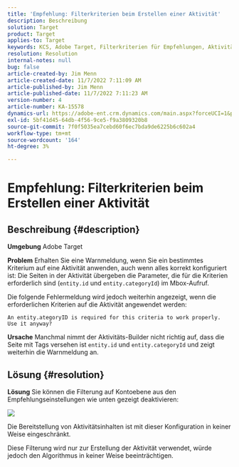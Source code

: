 ```yaml
---
title: 'Empfehlung: Filterkriterien beim Erstellen einer Aktivität'
description: Beschreibung
solution: Target
product: Target
applies-to: Target
keywords: KCS, Adobe Target, Filterkriterien für Empfehlungen, Aktivität erstellen, Aktivitäts-URL, Entität, categoryID, entity.id, entity.categoryId
resolution: Resolution
internal-notes: null
bug: false
article-created-by: Jim Menn
article-created-date: 11/7/2022 7:11:09 AM
article-published-by: Jim Menn
article-published-date: 11/7/2022 7:11:23 AM
version-number: 4
article-number: KA-15578
dynamics-url: https://adobe-ent.crm.dynamics.com/main.aspx?forceUCI=1&pagetype=entityrecord&etn=knowledgearticle&id=f069e259-6b5e-ed11-9561-6045bd0065f9
exl-id: 5bf41d45-64db-4f56-9ce5-f9a3809320b8
source-git-commit: 7f0f5035ea7cebd60f6ec7bda9de6225b6c602a4
workflow-type: tm+mt
source-wordcount: '164'
ht-degree: 3%

---
```


# Empfehlung: Filterkriterien beim Erstellen einer Aktivität

## Beschreibung {#description}


<b>Umgebung</b>
Adobe Target

<b>Problem</b>
Erhalten Sie eine Warnmeldung, wenn Sie ein bestimmtes Kriterium auf eine Aktivität anwenden, auch wenn alles korrekt konfiguriert ist: Die Seiten in der Aktivität übergeben die Parameter, die für die Kriterien erforderlich sind (`entity.id` und `entity.categoryId`) im Mbox-Aufruf.

Die folgende Fehlermeldung wird jedoch weiterhin angezeigt, wenn die erforderlichen Kriterien auf die Aktivität angewendet werden:


```
An entity.ategoryID is required for this criteria to work properly. Use it anyway?
```


<b>Ursache</b>
Manchmal nimmt der Aktivitäts-Builder nicht richtig auf, dass die Seite mit Tags versehen ist `entity.id` und `entity.categoryId` und zeigt weiterhin die Warnmeldung an.




## Lösung {#resolution}


<b>Lösung</b>
Sie können die Filterung auf Kontoebene aus den Empfehlungseinstellungen wie unten gezeigt deaktivieren:

![](http://omniture.custhelp.com/ci/inlineImage/get/3041012/5090ecb0bec7673ef3ad943bd35f9095)

Die Bereitstellung von Aktivitätsinhalten ist mit dieser Konfiguration in keiner Weise eingeschränkt.

Diese Filterung wird nur zur Erstellung der Aktivität verwendet, würde jedoch den Algorithmus in keiner Weise beeinträchtigen.

